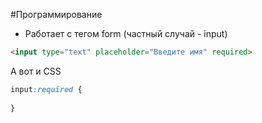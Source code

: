 #Программирование 
- Работает с тегом form (частный случай - input)
```html
<input type="text" placeholder="Введите имя" required>
```
А вот и CSS 
```css
input:required {
  
}
```